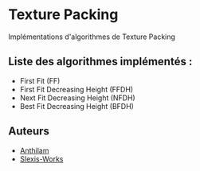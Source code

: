 # Texture Packing
Implémentations d'algorithmes de Texture Packing

## Liste des algorithmes implémentés :
* First Fit (FF)
* First Fit Decreasing Height (FFDH)
* Next Fit Decreasing Height (NFDH)
* Best Fit Decreasing Height (BFDH)

## Auteurs
* [Anthilam](https://github.com/Anthilam "Profil d'Anthilam")
* [Slexis-Works](https://github.com/Slexis-Works "Profil de Slexis-Works")
